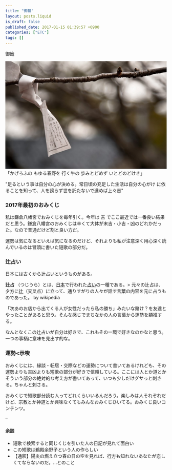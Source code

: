 ```yaml
---
title: "御籤"
layout: posts.liquid
is_draft: false
published_date: 2017-01-15 01:39:57 +0900
categories: ["ETC"]
tags: []
---
```


御籤

 ![](/public/images/2017/09/ad720-1ugavvyarnla4dvkrqu_myw.jpeg)「かげろふの もゆる春野を 行く牛の 歩みとどめず いとどのどけき」

"足るという事は自分の心が決める。常日頃の充足した生活は自分の心がけ に依ることを知って、人を謗らず世を託たないで進めば上々吉"

### 2017年最初のおみくじ
私は鎌倉八幡宮でおみくじを毎年引く。今年は 吉 でここ最近では一番良い結果だと思う。鎌倉八幡宮のおみくじは辛くて大体が末吉・小吉・凶のどれかだった。なので普通だけど割と良い方だ。

運勢は気になるといえば気になるのだけど、それよりも私が注意深く用心深く読んでいるのは冒頭に書いた短歌の部分だ。

### 辻占い
日本には古くから辻占いというものがある。

> 

 **辻占** （つじうら）とは、[日本](https://ja.wikipedia.org/wiki/%E6%97%A5%E6%9C%AC "日本")で行われた[占い](https://ja.wikipedia.org/wiki/%E5%8D%A0%E3%81%84 "占い")の一種である。> 元々の辻占は、夕方に[辻](https://ja.wikipedia.org/wiki/%E8%BE%BB "辻")（交叉点）に立って、通りすがりの人々が話す言葉の内容を元に占うものであった。 by wikipedia

「次あのお店から出てくる人が女性だったら私の勝ち」みたいな賭け？を友達とやったことがあると思う。そんな感じでまちなかの人の言葉から運勢を類推する。

なんとなくこの辻占いが自分は好きで、これもその一環で好きなのかなと思う。一つの事柄に意味を見出す的な。

### 運勢\<示唆
おみくじには、縁談・転居・交際などの運勢について書いてあるけれども、その運勢よりも吉凶よりも短歌の部分が好きで信頼している。ここには人とか道とかそういう部分の絶対的な考え方が書いてあって、いつも少しだけグサっと刺さる。ちゃんと刺さる。

おみくじで短歌部分読む人ってどれくらいいるんだろう。楽しみは人それぞれだけど、宗教とか神道とか興味なくてもみんなおみくじひいてる。おみくじ良いコンテンツ。

–

#### 余談
- 短歌で検索すると同じくじを引いた人の日記が見れて面白い
- この短歌は鵜殿余野子という人の作らしい
- 【通釈】陽炎の燃え立つ春の日の空を見れば、行方も知れないあなたが恋しくてならないのだ。…とのこと

